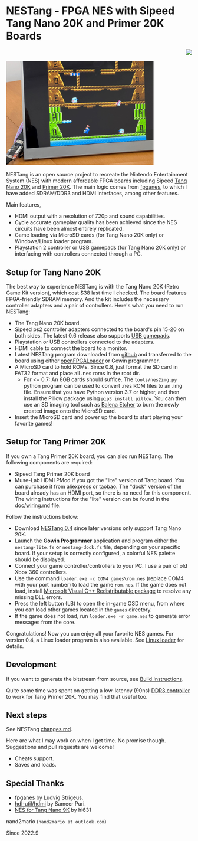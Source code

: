 # NESTang - FPGA NES with Sipeed Tang Nano 20K and Primer 20K Boards

<p align="right">
  <a title="Releases" href="https://github.com/nand2mario/nestang/releases"><img src="https://img.shields.io/github/commits-since/nand2mario/nestang/latest.svg?longCache=true&style=flat-square&logo=git&logoColor=fff"></a>
</p>

<img src="doc/images/nestang0.5.jpg" width=400>

NESTang is an open source project to recreate the Nintendo Entertainment System (NES) with modern affordable FPGA boards including Sipeed [Tang Nano 20K](https://wiki.sipeed.com/hardware/en/tang/tang-nano-20k/nano-20k.html) and [Primer 20K](https://wiki.sipeed.com/hardware/en/tang/tang-primer-20k/primer-20k.html). The main logic comes from [fpganes](https://github.com/strigeus/fpganes), to which I have added SDRAM/DDR3 and HDMI interfaces, among other features.

Main features,

- HDMI output with a resolution of 720p and sound capabilities.
- Cycle accurate gameplay quality has been achieved since the NES circuits have been almost entirely replicated.
- Game loading via MicroSD cards (for Tang Nano 20K only) or Windows/Linux loader program.
- Playstation 2 controller or USB gamepads (for Tang Nano 20K only) or interfacing with controllers connected through a PC.

## Setup for Tang Nano 20K

The best way to experience NESTang is with the Tang Nano 20K (Retro Game Kit version), which cost $38 last time I checked. The board features FPGA-friendly SDRAM memory. And the kit includes the necessary controller adapters and a pair of controllers. Here's what you need to run NESTang:

* The Tang Nano 20K board.
* Sipeed ps2 controller adapters connected to the board's pin 15-20 on both sides. The latest 0.6 release also supports [USB gamepads](doc/usb_gamepad.md).
* Playstation or USB controllers connected to the adapters.
* HDMI cable to connect the board to a monitor.
* Latest NESTang program downloaded from [github](https://github.com/nand2mario/nestang/releases) and transferred to the board using either [openFPGALoader](https://github.com/trabucayre/openFPGALoader) or Gowin programmer.
* A MicroSD card to hold ROMs. Since 0.8, just format the SD card in FAT32 format and place all .nes roms in the root dir.
  * For <= 0.7: An 8GB cards should suffice. The `tools/nes2img.py` python program can be used to convert .nes ROM files to an .img file. Ensure that you have Python version 3.7 or higher, and then install the Pillow package using `pip3 install pillow`. You can then use an SD imaging tool such as [Balena Etcher](https://www.balena.io/etcher) to burn the newly created image onto the MicroSD card.
* Insert the MicroSD card and power up the board to start playing your favorite games!

## Setup for Tang Primer 20K

If you own a Tang Primer 20K board, you can also run NESTang. The following components are required:

* Sipeed Tang Primer 20K board
* Muse-Lab HDMI PMod if you got the "lite" version of Tang board. You can purchase it from [aliexpress](https://www.aliexpress.com/item/3256804122775243.html) or [taobao](https://item.taobao.com/item.htm?id=671021594308). The "dock" version of the board already has an HDMI port, so there is no need for this component. The wiring instructions for the "lite" version can be found in the [doc/wiring.md](doc/wiring.md) file.

Follow the instructions below:

* Download [NESTang 0.4](https://github.com/nand2mario/nestang/releases/tag/v0.4) since later versions only support Tang Nano 20K.
* Launch the **Gowin Programmer** application and program either the `nestang-lite.fs` or `nestang-dock.fs` file, depending on your specific board. If your setup is correctly configured, a colorful NES palette should be displayed. 
* Connect your game controller/controllers to your PC. I use a pair of old Xbox 360 controllers.
* Use the command `loader.exe -c COM4 games\rom.nes` (replace COM4 with your port number) to load the game `rom.nes`. If the game does not load, install [Microsoft Visual C++ Redistributable package](https://aka.ms/vs/17/release/vc_redist.x64.exe) to resolve any missing DLL errors.
* Press the left button (LB) to open the in-game OSD menu, from where you can load other games located in the `games` directory.
* If the game does not load, run `loader.exe -r game.nes` to generate error messages from the core.

Congratulations! Now you can enjoy all your favorite NES games. For version 0.4, a Linux loader program is also available. See [Linux loader](doc/linux.md) for details.

## Development

If you want to generate the bitstream from source, see [Build Instructions](https://nand2mario.github.io/nestang-doc/dev/build_bitstream/).

Quite some time was spent on getting a low-latency (90ns) [DDR3 controller](https://github.com/nand2mario/ddr3-tang-primer-20k) to work for Tang Primer 20K. You may find that useful too.

## Next steps

See NESTang [changes.md](CHANGES.md).

Here are what I may work on when I get time. No promise though. Suggestions and pull requests are welcome!
* Cheats support.
* Saves and loads.

## Special Thanks

* [fpganes](https://github.com/strigeus/fpganes) by Ludvig Strigeus.
* [hdl-util/hdmi](https://github.com/hdl-util/hdmi) by Sameer Puri.
* [NES for Tang Nano 9K](https://github.com/hi631/tang-nano-9K) by hi631

nand2mario (`nand2mario at outlook.com`)

Since 2022.9

